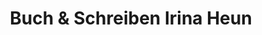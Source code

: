 ---
title: "Buch & Schreiben Irina Heun"
url: /bad-camberg/buch-und-schreiben-irina-heun/
shop: Allgemein
---